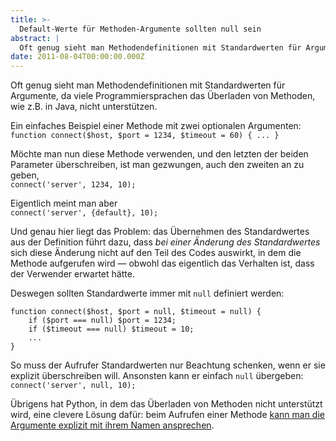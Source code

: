 ```yaml
---
title: >-
  Default-Werte für Methoden-Argumente sollten null sein
abstract: |
  Oft genug sieht man Methodendefinitionen mit Standardwerten für Argumente, da viele Programmiersprachen das Überladen von Methoden, wie z.B. in Java, nicht unterstützen.
date: 2011-08-04T00:00:00.000Z
---
```


Oft genug sieht man Methodendefinitionen mit Standardwerten für Argumente, da
viele Programmiersprachen das Überladen von Methoden, wie z.B. in Java, nicht
unterstützen.

Ein einfaches Beispiel einer Methode mit zwei optionalen Argumenten:  
`function connect($host, $port = 1234, $timeout = 60) { ... }`

Möchte man nun diese Methode verwenden, und den letzten der beiden Parameter
überschreiben, ist man gezwungen, auch den zweiten an zu geben,  
`connect('server', 1234, 10);`

Eigentlich meint man aber  
`connect('server', {default}, 10);`

Und genau hier liegt das Problem: das Übernehmen des Standardwertes aus der
Definition führt dazu, dass _bei einer Änderung des Standardwertes_ sich diese
Änderung nicht auf den Teil des Codes auswirkt, in dem die Methode aufgerufen
wird &mdash; obwohl das eigentlich das Verhalten ist, dass der Verwender
erwartet hätte.

Deswegen sollten Standardwerte immer mit `null` definiert werden:

    function connect($host, $port = null, $timeout = null) {
        if ($port === null) $port = 1234;
        if ($timeout === null) $timeout = 10;
        ...
    }

So muss der Aufrufer Standardwerten nur Beachtung schenken, wenn er sie explizit
überschreiben will. Ansonsten kann er einfach `null` übergeben:  
`connect('server', null, 10);`

Übrigens hat Python, in dem das Überladen von Methoden nicht unterstützt wird,
eine clevere Lösung dafür: beim Aufrufen einer Methode [kann man die Argumente
explizit mit ihrem Namen ansprechen][1].

[1]: http://docs.python.org/tutorial/controlflow.html#keyword-arguments
